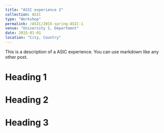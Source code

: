 ```yaml
---
title: "ASIC experience 2"
collection: ASIC
type: "Workshop"
permalink: /ASIC/2015-spring-ASIC-1
venue: "University 1, Department"
date: 2015-01-01
location: "City, Country"
---
```


This is a description of a ASIC experience. You can use markdown like any other post.

Heading 1
======

Heading 2
======

Heading 3
======
